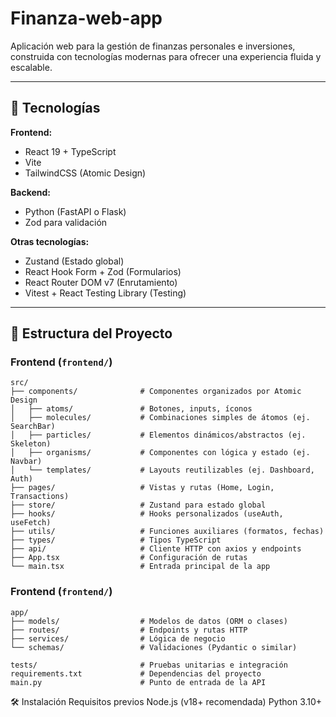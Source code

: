 # Finanza-web-app

Aplicación web para la gestión de finanzas personales e inversiones, construida con tecnologías modernas para ofrecer una experiencia fluida y escalable.

---

## 🚀 Tecnologías

**Frontend:**
- React 19 + TypeScript
- Vite
- TailwindCSS (Atomic Design)

**Backend:**
- Python (FastAPI o Flask)
- Zod para validación

**Otras tecnologías:**
- Zustand (Estado global)
- React Hook Form + Zod (Formularios)
- React Router DOM v7 (Enrutamiento)
- Vitest + React Testing Library (Testing)

---

## 🧱 Estructura del Proyecto

### Frontend (`frontend/`)

```plaintext
src/
├── components/              # Componentes organizados por Atomic Design
│   ├── atoms/               # Botones, inputs, íconos
│   ├── molecules/           # Combinaciones simples de átomos (ej. SearchBar)
│   ├── particles/           # Elementos dinámicos/abstractos (ej. Skeleton)
│   ├── organisms/           # Componentes con lógica y estado (ej. Navbar)
│   └── templates/           # Layouts reutilizables (ej. Dashboard, Auth)
├── pages/                   # Vistas y rutas (Home, Login, Transactions)
├── store/                   # Zustand para estado global
├── hooks/                   # Hooks personalizados (useAuth, useFetch)
├── utils/                   # Funciones auxiliares (formatos, fechas)
├── types/                   # Tipos TypeScript
├── api/                     # Cliente HTTP con axios y endpoints
├── App.tsx                  # Configuración de rutas
└── main.tsx                 # Entrada principal de la app
```
### Frontend (`frontend/`)

```plaintext
app/
├── models/                  # Modelos de datos (ORM o clases)
├── routes/                  # Endpoints y rutas HTTP
├── services/                # Lógica de negocio
└── schemas/                 # Validaciones (Pydantic o similar)

tests/                       # Pruebas unitarias e integración
requirements.txt             # Dependencias del proyecto
main.py                      # Punto de entrada de la API
```

🛠️ Instalación
Requisitos previos
Node.js (v18+ recomendada)
Python 3.10+
